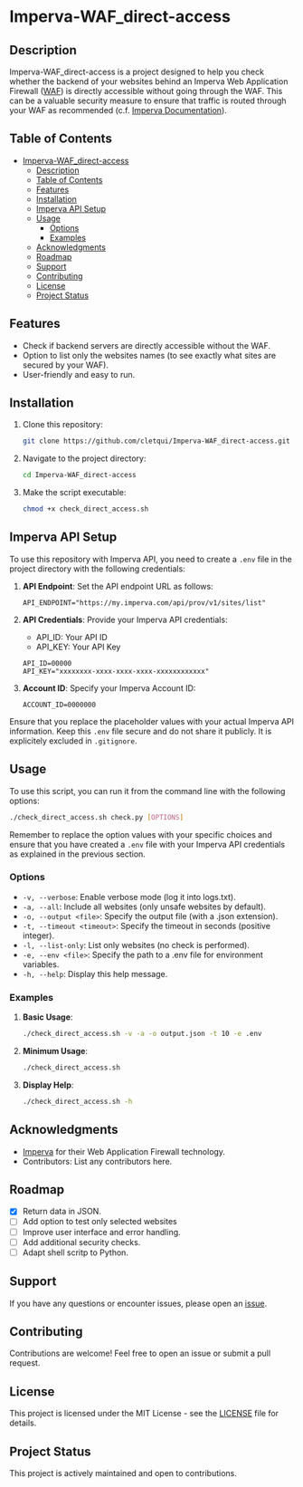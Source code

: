 # Imperva-WAF_direct-access

## Description

Imperva-WAF_direct-access is a project designed to help you check whether the backend of your websites behind an Imperva Web Application Firewall ([WAF](https://www.imperva.com/products/web-application-firewall-waf/)) is directly accessible without going through the WAF. This can be a valuable security measure to ensure that traffic is routed through your WAF as recommended (c.f. [Imperva Documentation](https://www.imperva.com/blog/how-to-maximize-your-waf/)).

## Table of Contents

- [Imperva-WAF\_direct-access](#imperva-waf_direct-access)
  - [Description](#description)
  - [Table of Contents](#table-of-contents)
  - [Features](#features)
  - [Installation](#installation)
  - [Imperva API Setup](#imperva-api-setup)
  - [Usage](#usage)
    - [Options](#options)
    - [Examples](#examples)
  - [Acknowledgments](#acknowledgments)
  - [Roadmap](#roadmap)
  - [Support](#support)
  - [Contributing](#contributing)
  - [License](#license)
  - [Project Status](#project-status)

## Features

- Check if backend servers are directly accessible without the WAF.
- Option to list only the websites names (to see exactly what sites are secured by your WAF).
- User-friendly and easy to run.

## Installation

1. Clone this repository:

   ```bash
   git clone https://github.com/cletqui/Imperva-WAF_direct-access.git
   ```

2. Navigate to the project directory:

   ```bash
   cd Imperva-WAF_direct-access
   ```

3. Make the script executable:

   ```bash
   chmod +x check_direct_access.sh
   ```

## Imperva API Setup

To use this repository with Imperva API, you need to create a `.env` file in the project directory with the following credentials:

1. **API Endpoint**:
   Set the API endpoint URL as follows:

   ```plaintext
   API_ENDPOINT="https://my.imperva.com/api/prov/v1/sites/list"
   ```

2. **API Credentials**:
   Provide your Imperva API credentials:

   - API_ID: Your API ID
   - API_KEY: Your API Key

   ```plaintext
   API_ID=00000
   API_KEY="xxxxxxxx-xxxx-xxxx-xxxx-xxxxxxxxxxxx"
   ```

3. **Account ID**:
   Specify your Imperva Account ID:

   ```plaintext
   ACCOUNT_ID=0000000
   ```

Ensure that you replace the placeholder values with your actual Imperva API information. Keep this `.env` file secure and do not share it publicly. It is explicitely excluded in `.gitignore`.

## Usage

To use this script, you can run it from the command line with the following options:

```bash
./check_direct_access.sh check.py [OPTIONS]
```

Remember to replace the option values with your specific choices and ensure that you have created a `.env` file with your Imperva API credentials as explained in the previous section.

### Options

- `-v, --verbose`: Enable verbose mode (log it into logs.txt).
- `-a, --all`: Include all websites (only unsafe websites by default).
- `-o, --output <file>`: Specify the output file (with a .json extension).
- `-t, --timeout <timeout>`: Specify the timeout in seconds (positive integer).
- `-l, --list-only`: List only websites (no check is performed).
- `-e, --env <file>`: Specify the path to a .env file for environment variables.
- `-h, --help`: Display this help message.

### Examples

1. **Basic Usage**:

   ```bash
   ./check_direct_access.sh -v -a -o output.json -t 10 -e .env
   ```

2. **Minimum Usage**:

   ```bash
   ./check_direct_access.sh
   ```

3. **Display Help**:

   ```bash
   ./check_direct_access.sh -h
   ```

## Acknowledgments

- [Imperva](https://www.imperva.com/) for their Web Application Firewall technology.
- Contributors: List any contributors here.

## Roadmap

- [x] Return data in JSON.
- [ ] Add option to test only selected websites
- [ ] Improve user interface and error handling.
- [ ] Add additional security checks.
- [ ] Adapt shell scritp to Python.

## Support

If you have any questions or encounter issues, please open an [issue](https://github.com/cletqui/Imperva-WAF_direct-access/issues).

## Contributing

Contributions are welcome! Feel free to open an issue or submit a pull request.

## License

This project is licensed under the MIT License - see the [LICENSE](LICENSE) file for details.

## Project Status

This project is actively maintained and open to contributions.
